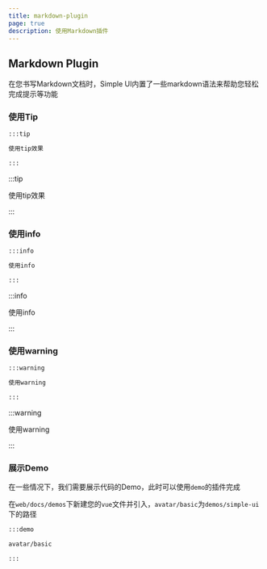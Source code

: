 ```yaml
---
title: markdown-plugin
page: true
description: 使用Markdown插件
---
```


## Markdown Plugin

在您书写Markdown文档时，Simple UI内置了一些markdown语法来帮助您轻松完成提示等功能

### 使用Tip

```markdown
:::tip

使用tip效果

:::
```

:::tip

使用tip效果

:::

### 使用info

```markdown
:::info

使用info

:::
```

:::info

使用info

:::

### 使用warning

```markdown
:::warning

使用warning

:::
```

:::warning

使用warning

:::

### 展示Demo

在一些情况下，我们需要展示代码的Demo，此时可以使用`demo`的插件完成

在`web/docs/demos`下新建您的`vue`文件并引入，`avatar/basic`为`demos/simple-ui`下的路径

```markdown
:::demo

avatar/basic

:::
```
